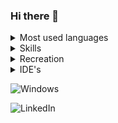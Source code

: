 ### Hi there 👋

<details>
<summary>Most used languages</summary>

![JQuery]({https://img.shields.io/badge/jQuery-0769AD?style=for-the-badge&logo=jquery&logoColor=white})

![Node]({https://img.shields.io/badge/Node.js-339933?style=for-the-badge&logo=nodedotjs&logoColor=white})

![CSS3]({https://img.shields.io/badge/CSS3-1572B6?style=for-the-badge&logo=css3&logoColor=white})

![HTML5]({https://img.shields.io/badge/HTML5-E34F26?style=for-the-badge&logo=html5&logoColor=white})

![JS]({https://img.shields.io/badge/JavaScript-323330?style=for-the-badge&logo=javascript&logoColor=F7DF1E})

![JSON]({https://img.shields.io/badge/json-5E5C5C?style=for-the-badge&logo=json&logoColor=white})

![PHP]({https://img.shields.io/badge/PHP-777BB4?style=for-the-badge&logo=php&logoColor=white})

![WASM]({https://img.shields.io/badge/WebAssembly-654FF0?style=for-the-badge&logo=WebAssembly&logoColor=white})
</details>

<details>
<summary>Skills</summary>
![Dot NET]({https://img.shields.io/badge/.NET-512BD4?style=for-the-badge&logo=dotnet&logoColor=white})

![Apache]({https://img.shields.io/badge/Apache-D22128?style=for-the-badge&logo=Apache&logoColor=white})

![Bootstrap]({https://img.shields.io/badge/Bootstrap-563D7C?style=for-the-badge&logo=bootstrap&logoColor=white})

![gh-pages]({https://img.shields.io/badge/GitHub%20Pages-222222?style=for-the-badge&logo=GitHub%20Pages&logoColor=white})

![Gradle]({https://img.shields.io/badge/gradle-02303A?style=for-the-badge&logo=gradle&logoColor=white})

![NPM]({https://img.shields.io/badge/npm-CB3837?style=for-the-badge&logo=npm&logoColor=white})

![Git]({https://img.shields.io/badge/GIT-E44C30?style=for-the-badge&logo=git&logoColor=white})

![VBox]({https://img.shields.io/badge/VirtualBox-21416b?style=for-the-badge&logo=VirtualBox&logoColor=white})

![VMWare]({https://img.shields.io/badge/VMware-231f20?style=for-the-badge&logo=VMware&logoColor=white})
</details>

<details>
<summary>Recreation</summary>
![Battle-net]({https://img.shields.io/badge/Battle.net-000?style=for-the-badge&logo=battle.net&logoColor=148EFF})

![CSGO]({https://img.shields.io/badge/Counter_Strike-000000?style=for-the-badge&logo=counter-strike&logoColor=white})

![Epic Games]({https://img.shields.io/badge/Epic%20Games-313131?style=for-the-badge&logo=Epic%20Games&logoColor=white})

![3DS]({https://img.shields.io/badge/Nintendo_3DS-D12228?style=for-the-badge&logo=nintendo-3ds&logoColor=white})

![Switch]({https://img.shields.io/badge/Nintendo_Switch-E60012?style=for-the-badge&logo=nintendo-switch&logoColor=white})

![ROG]({https://img.shields.io/badge/Republic%20of%20Gamers-FF0029?style=for-the-badge&logo=Republic%20of%20Gamers&logoColor=white})

![Riot]({https://img.shields.io/badge/Riot_Games-D32936?style=for-the-badge&logo=riot-games&logoColor=white})

![Steam]({https://img.shields.io/badge/Steam-000000?style=for-the-badge&logo=steam&logoColor=white})

![Valorant]({https://img.shields.io/badge/Valorant-fa4454?style=for-the-badge&logo=valorant&logoColor=white})

![XBOX]({https://img.shields.io/badge/Xbox-107C10?style=for-the-badge&logo=xbox&logoColor=white})

![Discord]({https://img.shields.io/badge/Discord-5865F2?style=for-the-badge&logo=discord&logoColor=white})

![Spotify]({https://img.shields.io/badge/Spotify-1ED760?&style=for-the-badge&logo=spotify&logoColor=white})
</details>

<details>
<summary>IDE's</summary>
![Android Studio]({https://img.shields.io/badge/Android_Studio-3DDC84?style=for-the-badge&logo=android-studio&logoColor=white})

![VSCode]({https://img.shields.io/badge/VSCode-0078D4?style=for-the-badge&logo=visual%20studio%20code&logoColor=white})

![Visual Studio]({https://img.shields.io/badge/Visual_Studio-5C2D91?style=for-the-badge&logo=visual%20studio&logoColor=white})
</details>

![Windows]({https://img.shields.io/badge/Windows-0078D6?style=for-the-badge&logo=windows&logoColor=white})

![LinkedIn]({https://img.shields.io/badge/LinkedIn-0077B5?style=for-the-badge&logo=linkedin&logoColor=white})



<!--
2048
PacMan
Google PacMan
Pong
Space Invaders
Tetris
Jelly Tetris
Dino
3D
Funky Karts
Mario
MC
Sans
Spelunky
FIX TBOI
Vending Machine
Matrix
DVD
-->
<!--
![Metrics](https://metrics.lecoq.io/MagnusMarx?template=classic&isocalendar=1&lines=1&habits=1&achievements=1&notable=1&activity=1&gists=1&projects=1&base=header%2C%20activity%2C%20community%2C%20repositories%2C%20metadata&base.indepth=false&base.hireable=false&base.skip=false&isocalendar=false&isocalendar.duration=full-year&lines=false&lines.sections=base&lines.repositories.limit=4&lines.history.limit=1&habits=false&habits.from=200&habits.days=14&habits.facts=true&habits.charts=false&habits.charts.type=classic&habits.trim=false&habits.languages.limit=8&habits.languages.threshold=0%25&achievements=false&achievements.threshold=C&achievements.secrets=true&achievements.display=detailed&achievements.limit=0&notable=false&notable.from=organization&notable.repositories=false&notable.indepth=false&notable.types=commit&notable.self=false&activity=false&activity.limit=5&activity.load=300&activity.days=14&activity.visibility=all&activity.timestamps=false&activity.filter=all&gists=false&projects=false&projects.limit=4&projects.descriptions=false&config.timezone=America%2FNew_York)
-->
